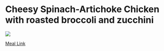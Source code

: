 # Cheesy Spinach-Artichoke Chicken with roasted broccoli and zucchini
![](https://homechef.imgix.net/https%3A%2F%2Fasset.homechef.com%2Fuploads%2Fmeal%2Fplated%2F30968%2F003943.005.01Spinach-Artichoke_Chicken_ecomm1-09-05-23-101241.jpg?ixlib=rails-1.1.0&w=600&auto=format&s=4e4044e75329a578addf6918fdab176b)

[Meal Link](https://www.homechef.com/meals/cheesy-spinach-artichoke-chicken-standard)

